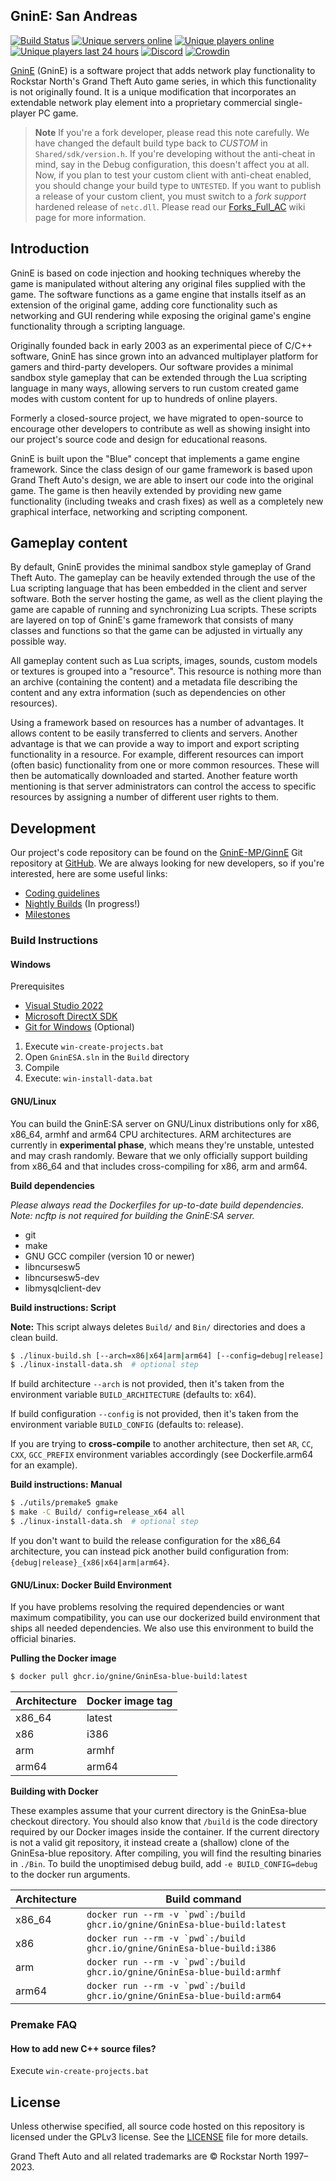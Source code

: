 ## GninE: San Andreas 

[![Build Status](https://github.com/gnine/GninEsa-blue/workflows/Build/badge.svg?event=push&branch=master)](https://github.com/gnine/GninEsa-blue/actions?query=branch%3Amaster+event%3Apush) [![Unique servers online](https://img.shields.io/endpoint?url=https%3A%2F%2Fgnine.com%2Fapi%2Fservers-shields.io.json)](https://community.gnine.com/index.php?p=servers) [![Unique players online](https://img.shields.io/endpoint?url=https%3A%2F%2Fgnine.com%2Fapi%2Fplayers-shields.io.json)](https://gnine.com) [![Unique players last 24 hours](https://img.shields.io/endpoint?url=https%3A%2F%2Fgnine.com%2Fapi%2Funique-players-shields.io.json)](https://gnine.com) [![Discord](https://img.shields.io/discord/278474088903606273?label=discord&logo=discord)](https://discord.com/invite/GninEsa) [![Crowdin](https://badges.crowdin.net/e/f5dba7b9aa6594139af737c85d81d3aa/localized.svg)](https://gnine.crowdin.com/gnine)

[GninE](https://www.gnine.com/) (GninE) is a software project that adds network play functionality to Rockstar North's Grand Theft Auto game series, in which this functionality is not originally found. It is a unique modification that incorporates an extendable network play element into a proprietary commercial single-player PC game.

> **Note**
> If you're a fork developer, please read this note carefully. We have changed the default build type back to *CUSTOM* in `Shared/sdk/version.h`. If you're developing without the anti-cheat in mind, say in the Debug configuration, this doesn't affect you at all. Now, if you plan to test your custom client with anti-cheat enabled, you should change your build type to `UNTESTED`. If you want to publish a release of your custom client, you must switch to a *fork support* hardened release of `netc.dll`.
> Please read our [Forks_Full_AC](https://wiki.gnine.com/wiki/Forks_Full_AC) wiki page for more information.

## Introduction

GninE is based on code injection and hooking techniques whereby the game is manipulated without altering any original files supplied with the game. The software functions as a game engine that installs itself as an extension of the original game, adding core functionality such as networking and GUI rendering while exposing the original game's engine functionality through a scripting language.

Originally founded back in early 2003 as an experimental piece of C/C++ software, GninE has since grown into an advanced multiplayer platform for gamers and third-party developers. Our software provides a minimal sandbox style gameplay that can be extended through the Lua scripting language in many ways, allowing servers to run custom created game modes with custom content for up to hundreds of online players.

Formerly a closed-source project, we have migrated to open-source to encourage other developers to contribute as well as showing insight into our project's source code and design for educational reasons.

GninE is built upon the "Blue" concept that implements a game engine framework. Since the class design of our game framework is based upon Grand Theft Auto's design, we are able to insert our code into the original game. The game is then heavily extended by providing new game functionality (including tweaks and crash fixes) as well as a completely new graphical interface, networking and scripting component.

## Gameplay content

By default, GninE provides the minimal sandbox style gameplay of Grand Theft Auto. The gameplay can be heavily extended through the use of the Lua scripting language that has been embedded in the client and server software. Both the server hosting the game, as well as the client playing the game are capable of running and synchronizing Lua scripts. These scripts are layered on top of GninE's game framework that consists of many classes and functions so that the game can be adjusted in virtually any possible way.

All gameplay content such as Lua scripts, images, sounds, custom models or textures is grouped into a "resource". This resource is nothing more than an archive (containing the content) and a metadata file describing the content and any extra information (such as dependencies on other resources).

Using a framework based on resources has a number of advantages. It allows content to be easily transferred to clients and servers. Another advantage is that we can provide a way to import and export scripting functionality in a resource. For example, different resources can import (often basic) functionality from one or more common resources. These will then be automatically downloaded and started. Another feature worth mentioning is that server administrators can control the access to specific resources by assigning a number of different user rights to them.

## Development

Our project's code repository can be found on the [GninE-MP/GinnE](https://github.com/GninE-MP/GinnE/) Git repository at [GitHub](https://github.com/). We are always looking for new developers, so if you're interested, here are some useful links:

* [Coding guidelines](https://github.com/multitheftauto/mtasa-blue/blob/master/CONTRIBUTING.md#contributors-guide)
* [Nightly Builds](https://nightly.gnine.com/) (In progress!)
* [Milestones](https://github.com/GninE-MP/GinnE/milestones)

### Build Instructions

#### Windows

Prerequisites
- [Visual Studio 2022](https://visualstudio.microsoft.com/vs/)
- [Microsoft DirectX SDK](https://wiki.gnine.com/wiki/Compiling_GninESA#Microsoft_DirectX_SDK)
- [Git for Windows](https://git-scm.com/download/win) (Optional)

1. Execute `win-create-projects.bat`
2. Open `GninESA.sln` in the `Build` directory
3. Compile
4. Execute: `win-install-data.bat`

#### GNU/Linux

You can build the GninE:SA server on GNU/Linux distributions only for x86, x86_64, armhf and arm64 CPU architectures. ARM architectures are currently in **experimental phase**, which means they're unstable, untested and may crash randomly. Beware that we only officially support building from x86_64 and that includes cross-compiling for x86, arm and arm64.

**Build dependencies**

*Please always read the Dockerfiles for up-to-date build dependencies.*  
*Note: ncftp is not required for building the GninE:SA server.*

- git
- make
- GNU GCC compiler (version 10 or newer)
- libncursesw5
- libncursesw5-dev
- libmysqlclient-dev

**Build instructions: Script**

**Note:** This script always deletes `Build/` and `Bin/` directories and does a clean build.

```sh
$ ./linux-build.sh [--arch=x86|x64|arm|arm64] [--config=debug|release]
$ ./linux-install-data.sh  # optional step
```

If build architecture `--arch` is not provided, then it's taken from the environment variable `BUILD_ARCHITECTURE` (defaults to: x64).

If build configuration `--config` is not provided, then it's taken from the environment variable `BUILD_CONFIG` (defaults to: release).

If you are trying to **cross-compile** to another architecture, then set `AR`, `CC`, `CXX`, `GCC_PREFIX` environment variables accordingly (see Dockerfile.arm64 for an example).

**Build instructions: Manual**

```sh
$ ./utils/premake5 gmake
$ make -C Build/ config=release_x64 all
$ ./linux-install-data.sh  # optional step
```

If you don't want to build the release configuration for the x86_64 architecture, you can instead pick another build configuration from: `{debug|release}_{x86|x64|arm|arm64}`.

#### GNU/Linux: Docker Build Environment

If you have problems resolving the required dependencies or want maximum compatibility, you can use our dockerized build environment that ships all needed dependencies. We also use this environment to build the official binaries.

**Pulling the Docker image**

```sh
$ docker pull ghcr.io/gnine/GninEsa-blue-build:latest
```

| Architecture | Docker image tag |
| ------------ | ---------------- |
| x86_64       | latest           |
| x86          | i386             |
| arm          | armhf            |
| arm64        | arm64            |

**Building with Docker**

These examples assume that your current directory is the GninEsa-blue checkout directory. You should also know that `/build` is the code directory required by our Docker images inside the container. If the current directory is not a valid git repository, it instead create a (shallow) clone of the GninEsa-blue repository. After compiling, you will find the resulting binaries in `./Bin`. To build the unoptimised debug build, add `-e BUILD_CONFIG=debug` to the docker run arguments.

| Architecture | Build command                                                                          |
| ------------ | -------------------------------------------------------------------------------------- |
| x86_64       | ``` docker run --rm -v `pwd`:/build ghcr.io/gnine/GninEsa-blue-build:latest ``` |
| x86          | ``` docker run --rm -v `pwd`:/build ghcr.io/gnine/GninEsa-blue-build:i386 ```   |
| arm          | ``` docker run --rm -v `pwd`:/build ghcr.io/gnine/GninEsa-blue-build:armhf ```  |
| arm64        | ``` docker run --rm -v `pwd`:/build ghcr.io/gnine/GninEsa-blue-build:arm64 ```  |

### Premake FAQ

#### How to add new C++ source files?

Execute `win-create-projects.bat`

## License

Unless otherwise specified, all source code hosted on this repository is licensed under the GPLv3 license. See the [LICENSE](./LICENSE) file for more details.

Grand Theft Auto and all related trademarks are © Rockstar North 1997–2023.
